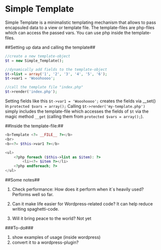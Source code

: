 # Simple Template

Simple Template is a minimalistic templating mechanism that allows to pass encapsuled data to a view or template file. 
The template-files are php-files which can access the passed vars. You can use php inside the template-files.

##Setting up data and calling the template##
```php
//create a new template-object
$t = new Simple_Template(); 

//dynamically add fields to the template-object 
$t->list = array('1', '2', '3', '4', '5', '6'); 
$t->var1 = 'Wooohoooo';

//call the template file "index.php"
$t->render('index.php');
```


Setting fields like this ```$t->var1 = 'Wooohoooo';``` creates the fields via __set() in ```protected $vars = array();```
Calling ```$t->render('my-template.php')``` simply includes the template-file which accesses the fields of ```$t``` via the magic method ```__get``` (calling them from ```protected $vars = array();```).


##Inside the template-file:##
```php
<b>Template <?= __FILE__ ?></b>
<br>
<b><?= $this->var1 ?></b>

<ul>
    <?php foreach ($this->list as $item): ?>
        <li><?= $item ?></li>
    <?php endforeach; ?>
</ul>
```

##Some notes##
1. Check performance: How does it perform when it´s heavily used?
Performs well so far.

2. Can it make life easier for Wordpress-related code?
It can help reduce writing spaghetti-code.

3. Will it bring peace to the world?
Not yet

###To-do###
1. show examples of usage (inside wordpress)
2. convert it to a wordpress-plugin?
